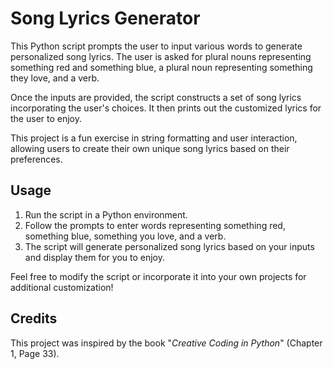 # Song Lyrics Generator
This Python script prompts the user to input various words to generate personalized song lyrics. The user is asked for plural nouns representing something red and something blue, a plural noun representing something they love, and a verb.

Once the inputs are provided, the script constructs a set of song lyrics incorporating the user's choices. It then prints out the customized lyrics for the user to enjoy.

This project is a fun exercise in string formatting and user interaction, allowing users to create their own unique song lyrics based on their preferences.

## Usage
1. Run the script in a Python environment.
2. Follow the prompts to enter words representing something red, something blue, something you love, and a verb.
3. The script will generate personalized song lyrics based on your inputs and display them for you to enjoy.

Feel free to modify the script or incorporate it into your own projects for additional customization!

## Credits
This project was inspired by the book "_Creative Coding in Python_" (Chapter 1, Page 33).